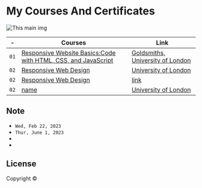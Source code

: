 # My Courses And Certificates


![This main img]()


| - | Courses | Link |
| ------------- | ------------- | ------------- |
|`01`| [Responsive Website Basics:Code with HTML, CSS, and JavaScript](https://www.coursera.org/account/accomplishments/verify/HZEC3E37GQ2E) | [Goldsmiths, University of London]()
|`02`| [Responsive Web Design](https://www.coursera.org/account/accomplishments/verify/LKAJKVJF37MC) | [University of London]()
|`02`| [Responsive Web Design](https://www.coursera.org/account/accomplishments/verify/LKAJKVJF37MC) | [link]()
|`02`| [name]() | [University of London]()

## 

## Note


-  `Wed, Feb 22, 2023`
- `Thur, June 1, 2023`
- 
- 

## License

Copyright ©
